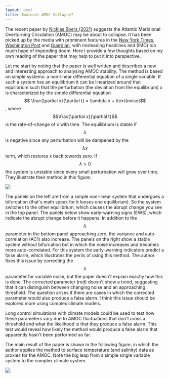 ```yaml
---
layout: post
title: Imminent AMOC Collapse?
---
```

The recent paper by [Nicklas Boers (2021)](https://www.nature.com/articles/s41558-021-01097-4) suggests the Atlantic Meridional Overturning Circulation (AMOC) may be about to collapse. It has been picked up by the media with prominent features in the [New York Times](https://www.nytimes.com/2021/08/05/us/gulf-stream-collapse.html), [Washington Post](https://www.washingtonpost.com/climate-environment/2021/08/05/change-ocean-collapse-atlantic-meridional/) and [Guardian](https://www.theguardian.com/environment/2021/aug/05/climate-crisis-scientists-spot-warning-signs-of-gulf-stream-collapse), with misleading headlines and (IMO) too much hype of impending doom. Here I provide a few thoughts based on my own reading of the paper that may help to put it into perspective.

Let me start by noting that the paper is well written and describes a new and interesting approach to analysing AMOC stability. The method is based on simple systems: a non-linear differential equation of a single variable. If such a system has an equilibrium it can be linearized around that equilibrium such that the perturbation (the deviation from the equilibrium) x is characterized by the simple differential equation
$$ \frac{\partial x}{\partial t} = \lambda x + \text{noise}$$, where $$\frac{\partial x}{\partial t}$$ is the rate-of-change of x with time. The equilibrium is stable if $$\lambda$$ is negative since any perturbation will be dampened by the $$\lambda x$$ term, which restores x back towards zero. If $$\lambda > 0$$ the system is unstable since every small perturbation will grow over time. They illustrate their method in this figure:

![](https://media.springernature.com/full/springer-static/image/art%3A10.1038%2Fs41558-021-01097-4/MediaObjects/41558_2021_1097_Fig1_HTML.png)

The panels on the left are from a simple non-linear system that undergoes a bifurcation (that's math speak for it looses one equilibrium). So the system switches to the other equilibrium, which causes the abrupt change you see in the top panel. The panels below show early-warning signs (EWS), which indicate the abrupt change before it happens. In addition to the $$\lambda$$ parameter in the bottom panel approaching zero, the variance and auto-correlation (AC1) also increase. The panels on the right show a stable system without bifurcation but in which the noise increases and becomes more auto-correlated. For this system the early-warning indicators predict a false alarm, which illustrates the perils of using this method. The author fixes this issue by correcting the $$\lambda$$ parameter for variable noise, but the paper doesn't explain exactly how this is done. The corrected parameter (red) doesn't show a trend, suggesting that it can distinguish between changing noise and an approaching threshold. The question arises if there are cases in which the corrected parameter would also produce a false alarm. I think this issue should be explored more using complex climate models.

Long control simulations with climate models could be used to test how these parameters vary due to AMOC fluctuations that don't cross a threshold and what the likelihood is that they produce a false alarm. This test would reveal how likely the method would produce a false alarm that apparently hasn't been performed so far.

The main result of the paper is shown in the following figure, in which the author applies the method to surface temperature (and salinity) data as proxies for the AMOC. Note the big leap from a simple single variable system to the complex climate system. 

![](https://media.springernature.com/full/springer-static/image/art%3A10.1038%2Fs41558-021-01097-4/MediaObjects/41558_2021_1097_Fig3_HTML.png)
